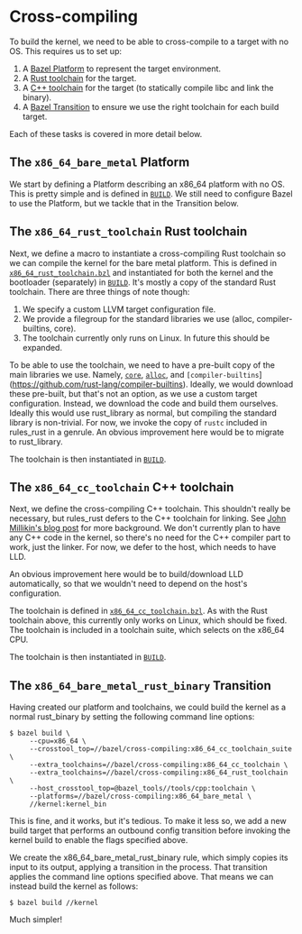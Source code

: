 # Cross-compiling

To build the kernel, we need to be able to cross-compile to a
target with no OS. This requires us to set up:

1. A [Bazel Platform](https://docs.bazel.build/versions/main/platforms.html) to represent the target environment.
2. A [Rust toolchain](https://bazelbuild.github.io/rules_rust/flatten.html#rust_toolchain) for the target.
3. A [C++ toolchain](https://docs.bazel.build/versions/main/be/c-cpp.html#cc_toolchain) for the target (to statically compile libc and link the binary).
4. A [Bazel Transition](https://docs.bazel.build/versions/main/skylark/config.html#user-defined-transitions) to ensure we use the right toolchain for each build target.

Each of these tasks is covered in more detail below.

## The `x86_64_bare_metal` Platform

We start by defining a Platform describing an x86_64 platform with no OS.
This is pretty simple and is defined in [`BUILD`](./BUILD). We still need
to configure Bazel to use the Platform, but we tackle that in the Transition
below.

## The `x86_64_rust_toolchain` Rust toolchain

Next, we define a macro to instantiate a cross-compiling Rust toolchain so
we can compile the kernel for the bare metal platform. This is defined in
[`x86_64_rust_toolchain.bzl`](./x86_64_rust_toolchain.bzl) and instantiated
for both the kernel and the bootloader (separately) in [`BUILD`](./BUILD).
It's mostly a copy of the standard Rust toolchain. There are three things
of note though:

1. We specify a custom LLVM target configuration file.
2. We provide a filegroup for the standard libraries we use (alloc, compiler-builtins, core).
3. The toolchain currently only runs on Linux. In future this should be expanded.

To be able to use the toolchain, we need to have a pre-built copy of the
main libraries we use. Namely, [`core`](https://doc.rust-lang.org/core/),
[`alloc`](https://doc.rust-lang.org/alloc/), and `[compiler-builtins`](https://github.com/rust-lang/compiler-builtins).
Ideally, we would download these pre-built, but that's not an option, as
we use a custom target configuration. Instead, we download the code and
build them ourselves. Ideally this would use rust_library as normal, but
compiling the standard library is non-trivial. For now, we invoke the copy
of `rustc` included in rules_rust in a genrule. An obvious improvement
here would be to migrate to rust_library.

The toolchain is then instantiated in [`BUILD`](./BUILD).

## The `x86_64_cc_toolchain` C++ toolchain

Next, we define the cross-compiling C++ toolchain. This shouldn't really
be necessary, but rules_rust defers to the C++ toolchain for linking. See
[John Millikin's blog post](https://john-millikin.com/notes-on-cross-compiling-rust)
for more background. We don't currently plan to have any C++ code in the kernel,
so there's no need for the C++ compiler part to work, just the linker. For now,
we defer to the host, which needs to have LLD.

An obvious improvement here would be to build/download LLD automatically, so
that we wouldn't need to depend on the host's configuration.

The toolchain is defined in [`x86_64_cc_toolchain.bzl`](./x86_64_cc_toolchain.bzl).
As with the Rust toolchain above, this currently only works on Linux, which
should be fixed. The toolchain is included in a toolchain suite, which selects
on the x86_64 CPU.

The toolchain is then instantiated in [`BUILD`](./BUILD).

## The `x86_64_bare_metal_rust_binary` Transition

Having created our platform and toolchains, we could build the kernel as
a normal rust_binary by setting the following command line options:

```
$ bazel build \
     --cpu=x86_64 \
     --crosstool_top=//bazel/cross-compiling:x86_64_cc_toolchain_suite \
     --extra_toolchains=//bazel/cross-compiling:x86_64_cc_toolchain \
     --extra_toolchains=//bazel/cross-compiling:x86_64_rust_toolchain \
     --host_crosstool_top=@bazel_tools//tools/cpp:toolchain \
     --platforms=//bazel/cross-compiling:x86_64_bare_metal \
     //kernel:kernel_bin
```

This is fine, and it works, but it's tedious. To make it less so, we add a new
build target that performs an outbound config transition before invoking the
kernel build to enable the flags specified above.

We create the x86_64_bare_metal_rust_binary rule, which simply copies its
input to its output, applying a transition in the process. That transition
applies the command line options specified above. That means we can instead
build the kernel as follows:

```
$ bazel build //kernel
```

Much simpler!
